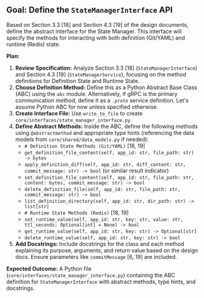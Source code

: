 ## Goal: Define the `StateManagerInterface` API

Based on Section 3.3 [18] and Section 4.3 [19] of the design documents, define the abstract interface for the State Manager. This interface will specify the methods for interacting with both definition (Git/YAML) and runtime (Redis) state.

**Plan:**

1.  **Review Specification:** Analyze Section 3.3 [18] (`StateManagerInterface`) and Section 4.3 [19] (`StateManagerService`), focusing on the method definitions for Definition State and Runtime State.
2.  **Choose Definition Method:** Define this as a Python Abstract Base Class (ABC) using the `abc` module. Alternatively, if gRPC is the primary communication method, define it as a `.proto` service definition. Let's assume Python ABC for now unless specified otherwise.
3.  **Create Interface File:** Use `write_to_file` to create `core/interfaces/state_manager_interface.py`.
4.  **Define Abstract Methods:** Inside the ABC, define the following methods using `@abstractmethod` and appropriate type hints (referencing the data models from `core/shared/data_models.py` if needed):
    *   `# Definition State Methods (Git/YAML)` [18, 19]
    *   `get_definition_file_content(self, app_id: str, file_path: str) -> bytes`
    *   `apply_definition_diff(self, app_id: str, diff_content: str, commit_message: str) -> bool` (or similar result indicator)
    *   `set_definition_file_content(self, app_id: str, file_path: str, content: bytes, commit_message: str) -> bool`
    *   `delete_definition_file(self, app_id: str, file_path: str, commit_message: str) -> bool`
    *   `list_definition_directory(self, app_id: str, dir_path: str) -> list[str]`
    *   `# Runtime State Methods (Redis)` [18, 19]
    *   `set_runtime_value(self, app_id: str, key: str, value: str, ttl_seconds: Optional[int] = None) -> bool`
    *   `get_runtime_value(self, app_id: str, key: str) -> Optional[str]`
    *   `delete_runtime_value(self, app_id: str, key: str) -> bool`
5.  **Add Docstrings:** Include docstrings for the class and each method explaining its purpose, arguments, and return value based on the design docs. Ensure parameters like `commitMessage` [6, 19] are included.

**Expected Outcome:** A Python file (`core/interfaces/state_manager_interface.py`) containing the ABC definition for `StateManagerInterface` with abstract methods, type hints, and docstrings.